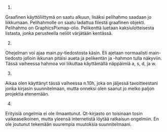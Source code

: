1.
Graafinen käyttöliittymä on saatu alkuun, lisäksi pelihahmo saadaan jo liikkumaan. Pelihahmolle on saatu ladattua filestä graafinen objekti. Pelihahmo on GraphicsPixmap-olio. Pelikenttä luetaan kaksiulotteisesta listasta, jonka perusteella neliöt värjätään kentässä.

2.
Ohejelman voi ajaa main.py-tiedostosta käsin. Eli ajetaan normaalisti main-tiedosto jolloin ikkunan pitäisi aueta ja pelikentän ja -hahmon tulla näkyviin. Tässä vaiheessa hahmoa voi liikuttaa käyttämällä näppäimiä a, s, d, ja w.

3. 
Aikaa olen käyttänyt tässä vaiheessa n.10h, joka on jäljessä tavoitteestani jonka kirjasin suunnitelmaan, mutta onneksi olen saanut jo melko paljon projektia etenemään.

4.
Erityisiä ongelmia ei ole ilmaantunut. Qt-kirjasto on toisinaan tosin vaikeaselkoinen, mutta yleensä internetistä löytää ratkaisun ongelmiin. En ole joutunut tekemään suurempia muutoksia suunnitelmaani.